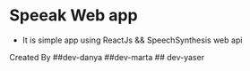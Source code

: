 # Speeak Web app

* It is simple app using ReactJs && SpeechSynthesis web api

Created By
##dev-danya ##dev-marta ## dev-yaser
